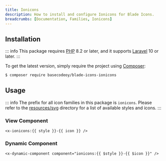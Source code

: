 ```yaml
---
title: Ionicons
description: How to install and configure Ionicons for Blade Icons.
breadcrumbs: [Documentation, Families, Ionicons]
---
```


## Installation

::: info
This package requires [PHP](https://www.php.net/) 8.2 or later, and it supports [Laravel](https://laravel.com/) 10 or later.
:::

To get the latest version, simply require the project using [Composer](https://getcomposer.org/):

```bash
$ composer require basecodeoy/blade-icons-ionicons
```

## Usage

::: info
The prefix for all icon families in this package is `ionicons`. Please refer to the [resources/svg](https://github.com/basecodeoy/blade-icons-ionicons/tree/main/resources/svg) directory for a list of available styles and icons.
:::

### View Component

```blade
<x-ionicons:{{ style }}-{{ icon }} />
```

### Dynamic Component

```blade
<x-dynamic-component component="ionicons:{{ $style }}-{{ $icon }}" />
```
